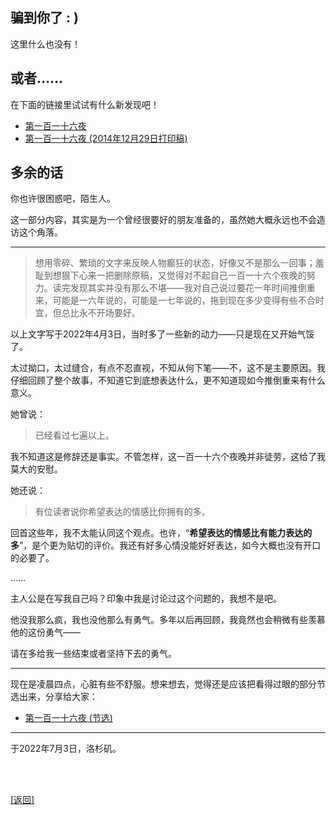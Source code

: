 ## 骗到你了    : )

这里什么也没有！

## 或者……

在下面的链接里试试有什么新发现吧！

- [第一百一十六夜](../../../../404.md)
- [第一百一十六夜 (2014年12月29日打印稿)](../../../../404.md)

## 多余的话

你也许很困惑吧，陌生人。

这一部分内容，其实是为一个曾经很要好的朋友准备的，虽然她大概永远也不会造访这个角落。

------

> 想用零碎、繁琐的文字来反映人物癫狂的状态，好像又不是那么一回事；羞耻到想狠下心来一把删除原稿，又觉得对不起自己一百一十六个夜晚的努力。读完发现其实并没有那么不堪——我对自己说过要花一年时间推倒重来，可能是一六年说的，可能是一七年说的，拖到现在多少变得有些不合时宜，但总比永不开场要好。

以上文字写于2022年4月3日，当时多了一些新的动力——只是现在又开始气馁了。

太过拗口，太过缝合，有点不忍直视，不知从何下笔——不，这不是主要原因。我仔细回顾了整个故事，不知道它到底想表达什么，更不知道现如今推倒重来有什么意义。

她曾说：

> 已经看过七遍以上。

我不知道这是修辞还是事实。不管怎样，这一百一十六个夜晚并非徒劳，这给了我莫大的安慰。

她还说：

> 有位读者说你希望表达的情感比你拥有的多。

回首这些年，我不太能认同这个观点。也许，“**希望表达的情感比有能力表达的多**”，是个更为贴切的评价。我还有好多心情没能好好表达，如今大概也没有开口的必要了。

……

主人公是在写我自己吗？印象中我是讨论过这个问题的，我想不是吧。

他没我那么疯，我也没他那么有勇气。多年以后再回顾，我竟然也会稍微有些羡慕他的这份勇气——

请在多给我一些结束或者坚持下去的勇气。

------

现在是凌晨四点，心脏有些不舒服。想来想去，觉得还是应该把看得过眼的部分节选出来，分享给大家：

- [第一百一十六夜 (节选)](第一百一十六夜_节选.md)

------

于2022年7月3日，洛杉矶。

<br>

<br>

[[返回]](../../../../sites/proses/未发完的疯.md)
